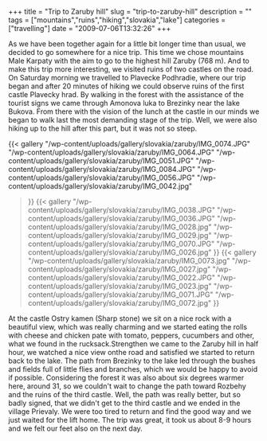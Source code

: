 +++
title = "Trip to Zaruby hill"
slug = "trip-to-zaruby-hill"
description = ""
tags = ["mountains","ruins","hiking","slovakia","lake"]
categories = ["travelling"]
date = "2009-07-06T13:32:26"
+++

As we have been together again for a little bit longer time than usual, we decided to go somewhere
for a nice trip. This time we chose mountains Male Karpaty with the aim to go to the highest hill
Zaruby (768 m). And to make this trip more interesting, we visited ruins of two castles on the
road. On Saturday morning we travelled to Plavecke Podhradie, where our trip began and after 20
minutes of hiking we could observe ruins of the first castle Plavecky hrad. By walking in the forest with the assistance of the tourist signs we came through Amonova luka to
Brezinky near the lake Bukova. From there with the vision of the lunch at the castle in our minds
we began to walk last the most demanding stage of the trip. Well, we were also hiking up to the
hill after this part, but it was not so steep.

 {{< gallery
    "/wp-content/uploads/gallery/slovakia/zaruby/IMG_0074.JPG"
    "/wp-content/uploads/gallery/slovakia/zaruby/IMG_0064.JPG"
    "/wp-content/uploads/gallery/slovakia/zaruby/IMG_0051.JPG"
    "/wp-content/uploads/gallery/slovakia/zaruby/IMG_0084.JPG"
    "/wp-content/uploads/gallery/slovakia/zaruby/IMG_0056.JPG"
    "/wp-content/uploads/gallery/slovakia/zaruby/IMG_0042.jpg"
>}}
 {{< gallery
    "/wp-content/uploads/gallery/slovakia/zaruby/IMG_0038.JPG"
    "/wp-content/uploads/gallery/slovakia/zaruby/IMG_0036.JPG"
    "/wp-content/uploads/gallery/slovakia/zaruby/IMG_0028.jpg"
    "/wp-content/uploads/gallery/slovakia/zaruby/IMG_0029.jpg"
    "/wp-content/uploads/gallery/slovakia/zaruby/IMG_0070.JPG"
    "/wp-content/uploads/gallery/slovakia/zaruby/IMG_0026.jpg"
>}}
 {{< gallery
    "/wp-content/uploads/gallery/slovakia/zaruby/IMG_0073.jpg"
    "/wp-content/uploads/gallery/slovakia/zaruby/IMG_0027.jpg"
    "/wp-content/uploads/gallery/slovakia/zaruby/IMG_0022.JPG"
    "/wp-content/uploads/gallery/slovakia/zaruby/IMG_0023.jpg"
    "/wp-content/uploads/gallery/slovakia/zaruby/IMG_0071.JPG"
    "/wp-content/uploads/gallery/slovakia/zaruby/IMG_0072.jpg"
>}}

At the castle Ostry kamen (Sharp stone) we sit on a nice rock with a beautiful view, which was
really charming and we started eating the rolls with cheese and chicken pate with tomato, peppers,
cucumbers and other, what we found in the rucksack.Strengthen we came to the Zaruby hill in half
hour, we watched a nice view onthe road and satisfied we started to return back to the lake. The
path from Brezinky to the lake led through the bushes and fields full of little flies and branches,
which we would be happy to avoid if possible. Considering the forest it was also about six degrees
warmer here, around 31, so we couldn't wait to change the path toward Rozbehy and the ruins of the
third castle. Well, the path was really better, but so badly signed, that we didn't get to the
third castle and we ended in the village Prievaly. We were too tired to return and find the good
way and we just waited for the lift home. The trip was great, it took us about 8-9 hours and we
felt our feet also on the next day.
